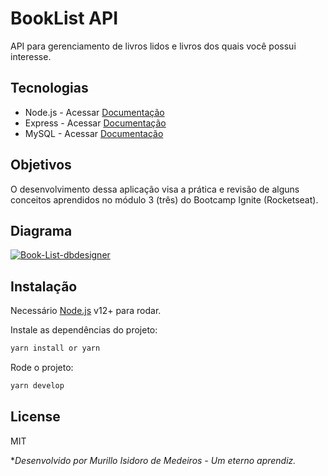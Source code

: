 # BookList API

API para gerenciamento de livros lidos e livros dos quais você possui interesse.

## Tecnologias

- Node.js - Acessar [Documentação](https://nodejs.org/en/)
- Express - Acessar [Documentação](https://expressjs.com/pt-br/)
- MySQL - Acessar [Documentação](https://www.mysql.com/)

## Objetivos

O desenvolvimento dessa aplicação visa a prática e revisão de alguns conceitos aprendidos no módulo 3 (três) do Bootcamp Ignite (Rocketseat).

## Diagrama

<a href="https://ibb.co/NsRyGPv"><img src="https://i.ibb.co/BtkCYxp/Book-List-dbdesigner.png" alt="Book-List-dbdesigner" border="0"></a>

## Instalação

Necessário [Node.js](https://nodejs.org/) v12+ para rodar.

Instale as dependências do projeto:

```sh
yarn install or yarn
```

Rode o projeto:

```sh
yarn develop
```

## License

MIT

**Desenvolvido por Murillo Isidoro de Medeiros - Um eterno aprendiz.*
